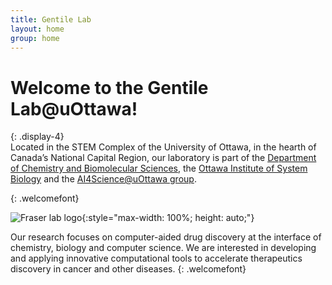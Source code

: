 ```yaml
---
title: Gentile Lab
layout: home
group: home
---
```


# Welcome to the Gentile Lab@uOttawa!
{: .display-4}
<br>
Located in the STEM Complex of the University of Ottawa, in the hearth of Canada’s National Capital Region, our laboratory is part of the [Department of Chemistry and Biomolecular Sciences](https://www.uottawa.ca/faculty-science/chemistry-biomolecular-sciences), the [Ottawa Institute of System Biology](https://www.uottawa.ca/research-innovation/ottawa-institute-systems-biology) and the [AI4Science@uOttawa group](https://ai4science.uottawa.ca).

{: .welcomefont}

![Fraser lab logo](static/img/logo/jf_retreat_logo.svg){:style="max-width: 100%; height: auto;"}

Our research focuses on computer-aided drug discovery at the interface of chemistry, biology and computer science. We are interested in developing and applying innovative computational tools to accelerate therapeutics discovery in cancer and other diseases. 
{: .welcomefont}

